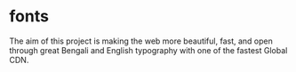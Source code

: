 # fonts
The aim of this project is making the web more beautiful, fast, and open through great Bengali and English typography with one of the fastest Global CDN.
